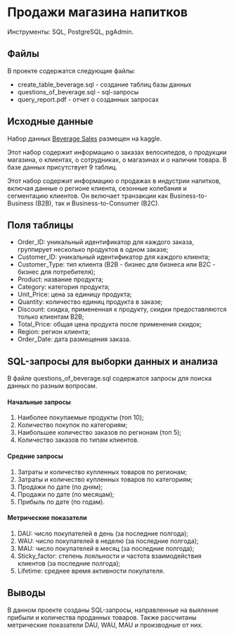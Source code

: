 # Продажи магазина напитков

Инструменты: SQL, PostgreSQL, pgAdmin.

## Файлы

В проекте содержатся следующие файлы:

- create_table_beverage.sql - создание таблиц базы данных
- questions_of_beverage.sql - sql-запросы
- query_report.pdf - отчет о созданных запросах

## Исходные данные

Набор данных [Beverage Sales](https://www.kaggle.com/datasets/sebastianwillmann/beverage-sales) размещен на kaggle.

Этот набор содержит информацию о заказах велосипедов, о продукции магазина, о клиентах, о сотрудниках, о магазинах и о наличии товара. В базе данных присутствует 9 таблиц.

Этот набор содержит информацию о продажах в индустрии напитков, включая данные о регионе клиента, сезонные колебания и сегментацию клиентов.
Он включает транзакции как Business-to-Business (B2B), так и Business-to-Consumer (B2C).

## Поля таблицы

- Order_ID: уникальный идентификатор для каждого заказа, группирует несколько продуктов в одном заказе;
- Customer_ID: уникальный идентификатор для каждого клиента;
- Customer_Type: тип клиента (B2B - бизнес для бизнеса или B2C - бизнес для потребителя);
- Product: название продукта;
- Category: категория продукта;
- Unit_Price: цена за единицу продукта;
- Quantity: количество единиц продукта в заказе;
- Discount: скидка, примененная к продукту, скидки предоставляются только клиентам B2B;
- Total_Price: общая цена продукта после применения скидок;
- Region: регион клиента;
- Order_Date: дата размещения заказа.

## SQL-запросы для выборки данных и анализа

В файле questions_of_beverage.sql содержатся запросы для поиска данных по разным вопросам.

#### Начальные запросы

1. Наиболее покупаемые продукты (топ 10);
2. Количество покупок по категориям;
3. Наибольшее количество заказов по регионам (топ 5);
4. Количество заказов по типам клиентов.

#### Средние запросы

1. Затраты и количество купленных товаров по регионам;
2. Затраты и количество купленных товаров по категориям;
3. Продажи по дате (по дням);
4. Продажи по дате (по месяцам);
5. Прибыль по дате (по годам).

#### Метрические показатели

1. DAU: число покупателей в день (за последние полгода);
2. WAU: число покупателей в неделю (за последние полгода);
3. MAU: число покупателей в месяц (за последние полгода);
4. Sticky_factor: степень лояльности и частота взаимодействия клиентов (за последние полгода);
5. Lifetime: среднее время активности покупателя.

## Выводы

В данном проекте созданы SQL-запросы, направленные на выяление прибыли и количества проданных товаров.
Также рассчитаны метрические показатели DAU, WAU, MAU и производные от них.
